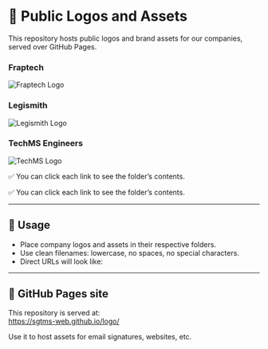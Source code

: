 # 🌟 Public Logos and Assets

This repository hosts public logos and brand assets for our companies, served over GitHub Pages.


### Fraptech  
![Fraptech Logo](https://sgtms-web.github.io/logo/fraptech/logo.png)

### Legismith  
![Legismith Logo](https://sgtms-web.github.io/logo/legismith/logo.png)

### TechMS Engineers  
![TechMS Logo](https://sgtms-web.github.io/logo/techmsengineers/logo.png)


✅ You can click each link to see the folder’s contents.



✅ You can click each link to see the folder’s contents.

---

## 📁 Usage
- Place company logos and assets in their respective folders.
- Use clean filenames: lowercase, no spaces, no special characters.
- Direct URLs will look like:

---

## 📎 GitHub Pages site
This repository is served at:  
https://sgtms-web.github.io/logo/

Use it to host assets for email signatures, websites, etc.
